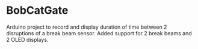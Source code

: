# BobCatGate
Arduino project to record and display duration of time between 2 disruptions of a break beam sensor.  Added support for 2 break beams and 2 OLED displays.
